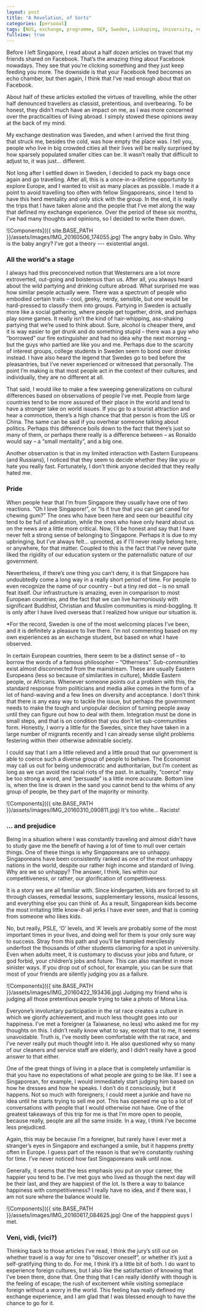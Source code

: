 ```yaml
---
layout: post
title: "A Revelation, of Sorts"
categories: [personal]
tags: [NUS, exchange, programme, SEP, Sweden, Linkoping, University, reflection, experience]
fullview: true
---
```


Before I left Singapore, I read about a half dozen articles on travel that my friends shared on Facebook. That’s the amazing thing about Facebook nowadays. They see that you’re clicking something and they just keep feeding you more. The downside is that your Facebook feed becomes an echo chamber, but then again, I think that I’ve read enough about that on Facebook.

About half of these articles extolled the virtues of travelling, while the other half denounced travellers as classist, pretentious, and overbearing. To be honest, they didn’t much have an impact on me, as I was more concerned over the practicalities of living abroad. I simply stowed these opinions away at the back of my mind. 

My exchange destination was Sweden, and when I arrived the first thing that struck me, besides the cold, was how empty the place was. I tell you, people who live in big crowded cities all their lives will be really surprised by how sparsely populated smaller cities can be. It wasn’t really that difficult to adjust to, it was just… different.

Not long after I settled down in Sweden, I decided to pack my bags once again and go travelling. After all, this is a once-in-a-lifetime opportunity to explore Europe, and I wanted to visit as many places as possible. I made it a point to avoid travelling too often with fellow Singaporeans, since I tend to have this herd mentality and only stick with the group. In the end, it is really the trips that I have taken alone and the people that I’ve met along the way that defined my exchange experience. Over the period of these six months, I’ve had many thoughts and opinions, so I decided to write them down.

![Components]({{ site.BASE_PATH }}/assets/images/IMG_20160506_174055.jpg)
The angry baby in Oslo. Why is the baby angry? I've got a theory --- existential angst.

### All the world's a stage

I always had this preconceived notion that Westerners are a lot more extroverted, out-going and boisterous than us. After all, you always heard about the wild partying and drinking culture abroad. What surprised me was how similar people actually were. There was a spectrum of people who embodied certain traits – cool, geeky, nerdy, sensible, but one would be hard-pressed to classify them into groups. Partying in Sweden is actually more like a social gathering, where people get together, drink, and perhaps play some games. It really isn’t the kind of hair-whipping, ass-shaking partying that we’re used to think about. Sure, alcohol is cheaper there, and it is way easier to get drunk and do something stupid – there was a guy who “borrowed” our fire extinguisher and had no idea why the next morning – but the guys who partied are like you and me. Perhaps due to the scarcity of interest groups, college students in Sweden seem to bond over drinks instead. I have also heard the legend that Swedes go to bed before the pleasantries, but I’ve never experienced or witnessed that personally. The point I’m making is that most people act in the context of their cultures, and individually, they are no different at all.

That said, I would like to make a few sweeping generalizations on cultural differences based on observations of people I’ve met. People from large countries tend to be more assured of their place in the world and tend to have a stronger take on world issues. If you go to a tourist attraction and hear a commotion, there’s a high chance that that person is from the US or China. The same can be said if you overhear someone talking about politics. Perhaps this difference boils down to the fact that there’s just so many of them, or perhaps there really is a difference between – as Ronaldo would say – a “small mentality”, and a big one.

Another observation is that in my limited interaction with Eastern Europeans (and Russians), I noticed that they seem to decide whether they like you or hate you really fast. Fortunately, I don’t think anyone decided that they really hated me.

### Pride

When people hear that I’m from Singapore they usually have one of two reactions. “Oh I love Singapore!”, or “Is it true that you can get caned for chewing gum?” The ones who have been here and seen our beautiful city tend to be full of admiration, while the ones who have only heard about us on the news are a little more critical. Now, I’ll be honest and say that I have never felt a strong sense of belonging to Singapore. Perhaps it is due to my upbringing, but I’ve always felt… uprooted, as if I’ll never really belong here, or anywhere, for that matter. Coupled to this is the fact that I’ve never quite liked the rigidity of our education system or the paternalistic nature of our government. 

Nevertheless, if there’s one thing you can’t deny, it is that Singapore has undoubtedly come a long way in a really short period of time. For people to even recognize the name of our country – but a tiny red dot – is no small feat itself. Our infrastructure is amazing, even in comparison to most European countries, and the fact that we can live harmoniously with significant Buddhist, Christian and Muslim communities is mind-boggling. It is only after I have lived overseas that I realized how unique our situation is. 

*For the record, Sweden is one of the most welcoming places I’ve been, and it is definitely a pleasure to live there. I’m not commenting based on my own experiences as an exchange student, but based on what I have observed.

In certain European countries, there seem to be a distinct sense of – to borrow the words of a famous philosopher – “Otherness”. Sub-communities exist almost disconnected from the mainstream. These are usually Eastern Europeans (less so because of similarities in culture), Middle Eastern people, or Africans. Whenever someone points out a problem with this, the standard response from politicians and media alike comes in the form of a lot of hand-waving and a few lines on diversity and acceptance. I don’t think that there is any easy way to tackle the issue, but perhaps the government needs to make the tough and unpopular decision of turning people away until they can figure out how to deal with them. Integration must be done in small steps, and that is on condition that you don’t let sub-communities form. Honestly, I worry a little for the Swedes, since they have taken in a large number of migrants recently and I can already sense slight problems festering within their otherwise admirable society. 

I could say that I am a little relieved and a little proud that our government is able to coerce such a diverse group of people to behave. The Economist may call us out for being undemocratic and authoritarian, but I’m content as long as we can avoid the racial riots of the past. In actuality, “coerce” may be too strong a word, and “persuade” is a little more accurate. Bottom line is, when the line is drawn in the sand you cannot bend to the whims of any group of people, be they part of the majority or minority.

![Components]({{ site.BASE_PATH }}/assets/images/IMG_20160310_090811.jpg)
It's too white... Racists!

### … and prejudice

Being in a situation where I was constantly traveling and almost didn’t have to study gave me the benefit of having a lot of time to mull over certain things. One of these things is why Singaporeans are so unhappy. Singaporeans have been consistently ranked as one of the most unhappy nations in the world, despite our rather high income and standard of living. Why are we so unhappy? The answer, I think, lies within our competitiveness, or rather, our glorification of competitiveness.

It is a story we are all familiar with. Since kindergarten, kids are forced to sit through classes, remedial lessons, supplementary lessons, musical lessons, and everything else you can think of. As a result, Singaporean kids become the most irritating little know-it-all jerks I have ever seen, and that is coming from someone who likes kids. 

No, but really, PSLE, ‘O’ levels, and ‘A’ levels are probably some of the most important times in your lives, and doing well for them is your only sure way to success. Stray from this path and you’ll be trampled mercilessly underfoot the thousands of other students clamoring for a spot in university. Even when adults meet, it is customary to discuss your jobs and future, or god forbid, your children’s jobs and future. This can also manifest in more sinister ways. If you drop out of school, for example, you can be sure that most of your friends are silently judging you as a failure.

![Components]({{ site.BASE_PATH }}/assets/images/IMG_20160422_193436.jpg)
Judging my friend who is judging all those pretentious people trying to take a photo of Mona Lisa.

Everyone’s involuntary participation in the rat race creates a culture in which we glorify achievement, and much less thought goes into our happiness. I’ve met a foreigner (a Taiwanese, no less) who asked me for my thoughts on this. I didn’t really know what to say, except that to me, it seems unavoidable. Truth is, I’ve mostly been comfortable with the rat race, and I’ve never really put much thought into it. He also questioned why so many of our cleaners and service staff are elderly, and I didn’t really have a good answer to that either.

One of the great things of living in a place that is completely unfamiliar is that you have no expectations of what people are going to be like. If I see a Singaporean, for example, I would immediately start judging him based on how he dresses and how he speaks. I don’t do it consciously, but it happens. Not so much with foreigners; I could meet a junkie and have no idea until he starts trying to sell me pot. This has opened me up to a lot of conversations with people that I would otherwise not have. One of the greatest takeaways of this trip for me is that I’m more open to people, because really, people are all the same inside. In a way, I think I’ve become less prejudiced.

Again, this may be because I’m a foreigner, but rarely have I ever met a stranger’s eyes in Singapore and exchanged a smile, but it happens pretty often in Europe. I guess part of the reason is that we’re constantly rushing for time. I’ve never noticed how fast Singaporeans walk until now.

Generally, it seems that the less emphasis you put on your career, the happier you tend to be. I’ve met guys who lived as though the next day will be their last, and they are happiest of the lot. Is there a way to balance happiness with competitiveness? I really have no idea, and if there was, I am not sure where the balance would lie.

![Components]({{ site.BASE_PATH }}/assets/images/IMG_20160617_084625.jpg)
One of the happpiest guys I met.

### Veni, vidi, (vici?)

Thinking back to those articles I’ve read, I think the jury’s still out on whether travel is a way for one to “discover oneself”, or whether it’s just a self-gratifying thing to do. For me, I think it’s a little bit of both. I do want to experience foreign cultures, but I also like the satisfaction of knowing that I’ve been there, done that. One thing that I can really identify with though is the feeling of escape; the rush of excitement while visiting someplace foreign without a worry in the world. This feeling has really defined my exchange experience, and I am glad that I was blessed enough to have the chance to go for it.